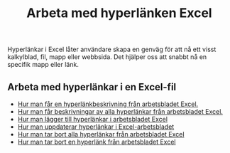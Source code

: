﻿---
title: Arbeta med hyperlänken Excel
second_title: Documen
type: docs
linktitle: Hyperlänk
url: /sv/hyperlinks/
aliases: [/working-with-hyperlinks/,/working-with-hyperlink/]
keywords: REST API, hyperlinks, spreadsheets, exce
description: "Cells.Cloud API för Excel-operation: arbeta med hyperlänkar i en Excel-fil"
weight: 100
kwords: Excel, Office Moln, REST API, Kalkylblad, PDF, CSV, Json, Markdown, Hyperlänkar
---
Hyperlänkar i Excel låter användare skapa en genväg för att nå ett visst kalkylblad, fil, mapp eller webbsida. Det hjälper oss att snabbt nå en specifik mapp eller länk.

## Arbeta med hyperlänkar i en Excel-fil

- [Hur man får en hyperlänkbeskrivning från arbetsbladet Excel.](/cells/sv/hyperlinks/get/)
- [Hur man får beskrivningar av alla hyperlänkar från arbetsbladet Excel.](/cells/sv/hyperlinks/get-all/)
- [Hur man lägger till hyperlänkar i arbetsbladet Excel](/cells/sv/hyperlinks/add/)
- [Hur man uppdaterar hyperlänkar i Excel-arbetsbladet](/cells/sv/hyperlinks/update/)
- [Hur man tar bort alla hyperlänkar från arbetsbladet Excel](/cells/sv//hyperlinks/clear/)
- [Hur man tar bort en hyperlänk från arbetsbladet Excel](/cells/sv//hyperlinks/delete/)
